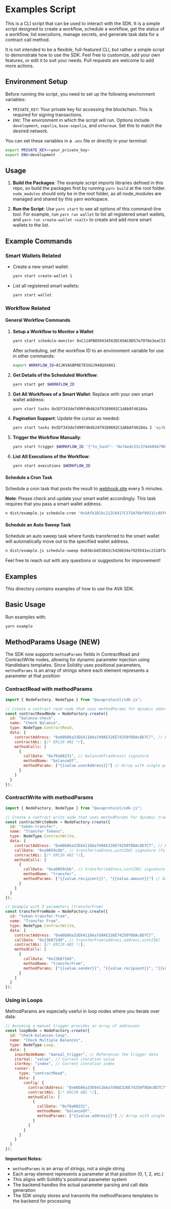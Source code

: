 # Examples Script

This is a CLI script that can be used to interact with the SDK. It is a simple script designed to create a workflow, schedule a workflow, get the status of a workflow, list executions, manage secrets, and generate task data for a contract call method.

It is not intended to be a flexible, full-featured CLI, but rather a simple script to demonstrate how to use the SDK. Feel free to customize, add your own features, or edit it to suit your needs. Pull requests are welcome to add more actions.

## Environment Setup

Before running the script, you need to set up the following environment variables:

- `PRIVATE_KEY`: Your private key for accessing the blockchain. This is required for signing transactions.
- `ENV`: The environment in which the script will run. Options include `development`, `sepolia`, `base-sepolia`, and `ethereum`. Set this to match the desired network.

You can set these variables in a `.env` file or directly in your terminal:

```bash
export PRIVATE_KEY=<your_private_key>
export ENV=development
```

## Usage

1. **Build the Packages**: The example script imports libraries defined in this repo, so build the packages first by running `yarn build` at the root folder. `node_modules` should only be in the root folder, as all node_modules are managed and shared by this yarn workspace.

2. **Run the Script**: Use `yarn start` to see all options of this command-line tool. For example, run `yarn run wallet` to list all registered smart wallets, and `yarn run create-wallet <salt>` to create and add more smart wallets to the list.

## Example Commands

### Smart Wallets Related

- Create a new smart wallet:

  ```bash
  yarn start create-wallet 1
  ```

- List all registered smart wallets:
  ```bash
  yarn start wallet
  ```

### Workflow Related

#### General Workflow Commands

1. **Setup a Workflow to Monitor a Wallet**:

   ```bash
   yarn start schedule-monitor 0xC114FB059434563DC65AC8D57e7976e3eaC534F4
   ```

   After scheduling, set the workflow ID to an environment variable for use in other commands:

   ```bash
   export WORKFLOW_ID=01JKVASBP0E7E5XGJ949QXX0X1
   ```

2. **Get Details of the Scheduled Workflow**:

   ```bash
   yarn start get $WORKFLOW_ID
   ```

3. **Get All Workflows of a Smart Wallet**:
   Replace with your own smart wallet address:

   ```bash
   yarn start tasks 0x5Df343de7d99fd64b2479189692C1dAb8f46184a
   ```

4. **Pagination Support**:
   Update the cursor as needed:

   ```bash
   yarn start tasks 0x5Df343de7d99fd64b2479189692C1dAb8f46184a 2 'eyJkIjoibmV4dCIsInAiOiIwMUpLTVdXQk5QOURKRVBKMTFYTVNEMkg3VyJ9'
   ```

5. **Trigger the Workflow Manually**:

   ```bash
   yarn start trigger $WORKFLOW_ID '{"tx_hash": "0x74edc53c374eb0947909fd387ecf9b166b8add40528ed4f2534ece903bc70cdd", "log_index": 143, "block_number": 72121741}'
   ```

6. **List All Executions of the Workflow**:
   ```bash
   yarn start executions $WORKFLOW_ID
   ```

#### Schedule a Cron Task

Schedule a cron task that posts the result to [webhook.site](https://webhook.site) every 5 minutes.

**Note**: Please check and update your smart wallet accordingly. This task requires that you pass a smart wallet address.

```bash
n dist/example.js schedule-cron '0x5Afb1B1bc212C6417C575A78bf9921Cc05F6d3E2'
```

#### Schedule an Auto Sweep Task

Schedule an auto sweep task where funds transferred to the smart wallet will automatically move out to the specified wallet address.

```bash
n dist/example.js schedule-sweep 0x036cbd53842c5426634e7929541ec2318f3dcf7e
```

Feel free to reach out with any questions or suggestions for improvement!

## Examples

This directory contains examples of how to use the AVA SDK.

## Basic Usage

Run examples with:
```bash
yarn example
```

## MethodParams Usage (NEW)

The SDK now supports `methodParams` fields in ContractRead and ContractWrite nodes, allowing for dynamic parameter injection using Handlebars templates. Since Solidity uses positional parameters, `methodParams` is an array of strings where each element represents a parameter at that position:

### ContractRead with methodParams

```javascript
import { NodeFactory, NodeType } from "@avaprotocol/sdk-js";

// Create a contract read node that uses methodParams for dynamic address
const contractReadNode = NodeFactory.create({
  id: "balance-check",
  name: "Check Balance",
  type: NodeType.ContractRead,
  data: {
    contractAddress: "0xA0b86a33E6411b6a7d9AE326E74250f0DAc8D7C7", // ERC20 token
    contractAbi: [/* ERC20 ABI */],
    methodCalls: [
      {
        callData: "0x70a08231", // balanceOf(address) signature
        methodName: "balanceOf",
        methodParams: ["{{value.userAddress}}"] // Array with single parameter at position 0
      }
    ]
  }
});
```

### ContractWrite with methodParams

```javascript
import { NodeFactory, NodeType } from "@avaprotocol/sdk-js";

// Create a contract write node that uses methodParams for dynamic transfer
const contractWriteNode = NodeFactory.create({
  id: "token-transfer",
  name: "Transfer Tokens",
  type: NodeType.ContractWrite,
  data: {
    contractAddress: "0xA0b86a33E6411b6a7d9AE326E74250f0DAc8D7C7", // ERC20 token
    callData: "0xa9059cbb", // transfer(address,uint256) signature (fallback)
    contractAbi: [/* ERC20 ABI */],
    methodCalls: [
      {
        callData: "0xa9059cbb", // transfer(address,uint256) signature
        methodName: "transfer", 
        methodParams: ["{{value.recipient}}", "{{value.amount}}"] // Array: [address, uint256]
      }
    ]
  }
});

// Example with 3 parameters (transferFrom)
const transferFromNode = NodeFactory.create({
  id: "token-transfer-from",
  name: "Transfer From",
  type: NodeType.ContractWrite,
  data: {
    contractAddress: "0xA0b86a33E6411b6a7d9AE326E74250f0DAc8D7C7",
    callData: "0x23b872dd", // transferFrom(address,address,uint256)
    contractAbi: [/* ERC20 ABI */],
    methodCalls: [
      {
        callData: "0x23b872dd",
        methodName: "transferFrom",
        methodParams: ["{{value.sender}}", "{{value.recipient}}", "{{value.amount}}"] // Array: [from, to, amount]
      }
    ]
  }
});
```

### Using in Loops

MethodParams are especially useful in loop nodes where you iterate over data:

```javascript
// Assuming a manual trigger provides an array of addresses
const loopNode = NodeFactory.create({
  id: "check-balances-loop",
  name: "Check Multiple Balances",
  type: NodeType.Loop,
  data: {
    inputNodeName: "manual_trigger", // References the trigger data
    iterVal: "value", // Current iteration value
    iterKey: "index", // Current iteration index
    runner: {
      type: "contractRead",
      data: {
        config: {
          contractAddress: "0xA0b86a33E6411b6a7d9AE326E74250f0DAc8D7C7",
          contractAbi: [/* ERC20 ABI */],
          methodCalls: [
            {
              callData: "0x70a08231",
              methodName: "balanceOf",
              methodParams: ["{{value.address}}"] // Array with single parameter
            }
          ]
        }
      }
    }
  }
});
```

**Important Notes:**
- `methodParams` is an array of strings, not a single string
- Each array element represents a parameter at that position (0, 1, 2, etc.)
- This aligns with Solidity's positional parameter system
- The backend handles the actual parameter parsing and call data generation
- The SDK simply stores and transmits the methodParams templates to the backend for processing
